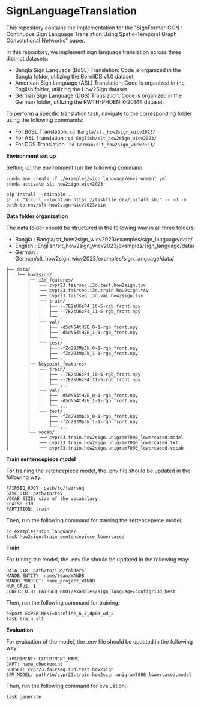 # SignLanguageTranslation

This repository contains the implementation for the "SignFormer-GCN : Continuous Sign Language Translation Using Spatio-Temporal Graph Convolutional Networks" paper. 

In this repository, we implement sign language translation across three distinct datasets:

- Bangla Sign Language (BdSL) Translation: Code is organized in the Bangla folder, utilizing the BornilDB v1.0 dataset.
- American Sign Language (ASL) Translation: Code is organized in the English folder, utilizing the How2Sign dataset.
- German Sign Language (DGS) Translation: Code is organized in the German folder, utilizing the RWTH-PHOENIX-2014T dataset.

To perform a specific translation task, navigate to the corresponding folder using the following commands:
- For BdSL Translation: ```cd Bangla/slt_how2sign_wicv2023/```
- For ASL Translation : ```cd English/slt_how2sign_wicv2023/```
- For DGS Translation : ```cd German/slt_how2sign_wicv2023/```


**Environment set up** 

Setting up the environment run the following command:
```
conda env create -f ./examples/sign_language/environment.yml
conda activate slt-how2sign-wicv2023

pip install --editable .
sh -c "$(curl --location https://taskfile.dev/install.sh)" -- -d -b path-to-env/slt-how2sign-wicv2023/bin
```


**Data folder organization** 

The data folder should be structured in the following way in all three folders:

- Bangla : Bangla/slt_how2sign_wicv2023/examples/sign_language/data/
- English : English/slt_how2sign_wicv2023/examples/sign_language/data/
- German : German/slt_how2sign_wicv2023/examples/sign_language/data/

```
├── data/
│   └── how2sign/
│       ├── i3d_features/
│       │   ├── cvpr23.fairseq.i3d.test.how2sign.tsv
│       │   ├── cvpr23.fairseq.i3d.train.how2sign.tsv
│       │   ├── cvpr23.fairseq.i3d.val.how2sign.tsv
│       │   ├── train/
│       │   │   ├── --7E2sU6zP4_10-5-rgb_front.npy
│       │   │   ├── --7E2sU6zP4_11-5-rgb_front.npy
│       │   │   └── ...
│       │   ├── val/
│       │   │   ├── -d5dN54tH2E_0-1-rgb_front.npy
│       │   │   ├── -d5dN54tH2E_1-1-rgb_front.npy
│       │   │   └── ...
│       │   └── test/
│       │       ├── -fZc293MpJk_0-1-rgb_front.npy
│       │       ├── -fZc293MpJk_1-1-rgb_front.npy
│       │       └── ...
│       |── keypoint_features/
|       │   ├── train/
│       │   │   ├── --7E2sU6zP4_10-5-rgb_front.npy
│       │   │   ├── --7E2sU6zP4_11-5-rgb_front.npy
│       │   │   └── ...
│       │   ├── val/
│       │   │   ├── -d5dN54tH2E_0-1-rgb_front.npy
│       │   │   ├── -d5dN54tH2E_1-1-rgb_front.npy
│       │   │   └── ...
│       │   └── test/
│       │       ├── -fZc293MpJk_0-1-rgb_front.npy
│       │       ├── -fZc293MpJk_1-1-rgb_front.npy
│       │       └── ...    
|       └── vocab/
│           ├── cvpr23.train.how2sign.unigram7000_lowercased.model 
│           ├── cvpr23.train.how2sign.unigram7000_lowercased.txt
│           └── cvpr23.train.how2sign.unigram7000_lowercased.vocab

```


**Train sentencepiece model** 

For training the setencepiece model, the .env file should be updated in the following way:
```
FAIRSEQ_ROOT: path/to/fairseq
SAVE_DIR: path/to/tsv
VOCAB_SIZE: size of the vocabulary
FEATS: i3d
PARTITION: train
```

Then, run the following command for training the sertencepiece model:
```
cd examples/sign_language/
task how2sign:train_sentencepiece_lowercased
```


**Train** 

For trining the model, the .env file should be updated in the following way:
```
DATA_DIR: path/to/i3d/folders
WANDB_ENTITY: name/team/WANDB
WANDB_PROJECT: name_project_WANDB
NUM_GPUS: 1
CONFIG_DIR: FAIRSEQ_ROOT/examples/sign_language/config/i3d_best
```

Then, run the following command for training:
```
export EXPERIMENT=baseline_6_3_dp03_wd_2
task train_slt
```


**Evaluation** 

For evaluation of the model, the .env file should be updated in the following way:
```
EXPERIMENT: EXPERIMENT_NAME
CKPT: name_checkpoint
SUBSET: cvpr23.fairseq.i3d.test.how2sign
SPM_MODEL: path/to/cvpr23.train.how2sign.unigram7000_lowercased.model
```

Then, run the following command for evaluation:
```
task generate
```